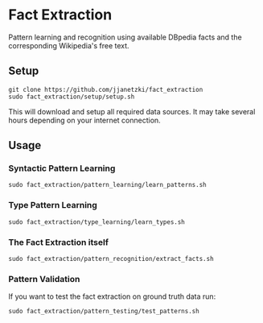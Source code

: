 # Fact Extraction
Pattern learning and recognition using available DBpedia facts and the corresponding Wikipedia's free text.

## Setup
```shell
git clone https://github.com/jjanetzki/fact_extraction
sudo fact_extraction/setup/setup.sh
```
This will download and setup all required data sources. It may take several hours depending on your internet connection. 

## Usage
### Syntactic Pattern Learning
```shell
sudo fact_extraction/pattern_learning/learn_patterns.sh
```

### Type Pattern Learning
```shell
sudo fact_extraction/type_learning/learn_types.sh
```

### The Fact Extraction itself
```shell
sudo fact_extraction/pattern_recognition/extract_facts.sh
```

### Pattern Validation
If you want to test the fact extraction on ground truth data run:
```shell
sudo fact_extraction/pattern_testing/test_patterns.sh
```
